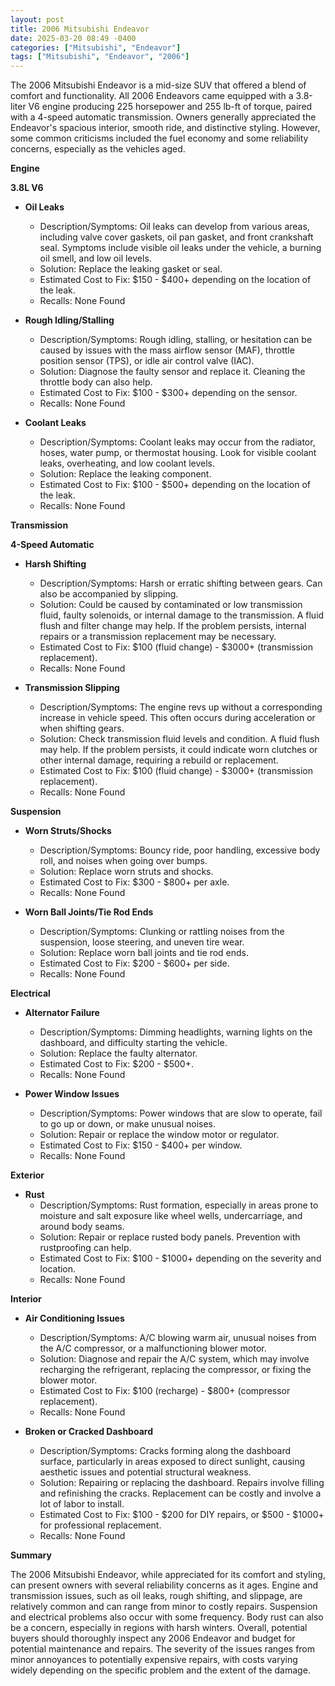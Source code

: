 ```yaml
---
layout: post
title: 2006 Mitsubishi Endeavor
date: 2025-03-20 08:49 -0400
categories: ["Mitsubishi", "Endeavor"]
tags: ["Mitsubishi", "Endeavor", "2006"]
---
```

The 2006 Mitsubishi Endeavor is a mid-size SUV that offered a blend of comfort and functionality. All 2006 Endeavors came equipped with a 3.8-liter V6 engine producing 225 horsepower and 255 lb-ft of torque, paired with a 4-speed automatic transmission. Owners generally appreciated the Endeavor's spacious interior, smooth ride, and distinctive styling. However, some common criticisms included the fuel economy and some reliability concerns, especially as the vehicles aged.

**Engine**

**3.8L V6**

*   **Oil Leaks**
    *   Description/Symptoms: Oil leaks can develop from various areas, including valve cover gaskets, oil pan gasket, and front crankshaft seal. Symptoms include visible oil leaks under the vehicle, a burning oil smell, and low oil levels.
    *   Solution: Replace the leaking gasket or seal.
    *   Estimated Cost to Fix: $150 - $400+ depending on the location of the leak.
    *   Recalls: None Found

*   **Rough Idling/Stalling**
    *   Description/Symptoms: Rough idling, stalling, or hesitation can be caused by issues with the mass airflow sensor (MAF), throttle position sensor (TPS), or idle air control valve (IAC).
    *   Solution: Diagnose the faulty sensor and replace it. Cleaning the throttle body can also help.
    *   Estimated Cost to Fix: $100 - $300+ depending on the sensor.
    *   Recalls: None Found

*   **Coolant Leaks**
    *   Description/Symptoms: Coolant leaks may occur from the radiator, hoses, water pump, or thermostat housing. Look for visible coolant leaks, overheating, and low coolant levels.
    *   Solution: Replace the leaking component.
    *   Estimated Cost to Fix: $100 - $500+ depending on the location of the leak.
    *   Recalls: None Found

**Transmission**

**4-Speed Automatic**

*   **Harsh Shifting**
    *   Description/Symptoms: Harsh or erratic shifting between gears. Can also be accompanied by slipping.
    *   Solution: Could be caused by contaminated or low transmission fluid, faulty solenoids, or internal damage to the transmission. A fluid flush and filter change may help. If the problem persists, internal repairs or a transmission replacement may be necessary.
    *   Estimated Cost to Fix: $100 (fluid change) - $3000+ (transmission replacement).
    *   Recalls: None Found

*   **Transmission Slipping**
    * Description/Symptoms: The engine revs up without a corresponding increase in vehicle speed. This often occurs during acceleration or when shifting gears.
    * Solution: Check transmission fluid levels and condition. A fluid flush may help. If the problem persists, it could indicate worn clutches or other internal damage, requiring a rebuild or replacement.
    * Estimated Cost to Fix: $100 (fluid change) - $3000+ (transmission replacement).
    * Recalls: None Found

**Suspension**

*   **Worn Struts/Shocks**
    *   Description/Symptoms: Bouncy ride, poor handling, excessive body roll, and noises when going over bumps.
    *   Solution: Replace worn struts and shocks.
    *   Estimated Cost to Fix: $300 - $800+ per axle.
    *   Recalls: None Found

*   **Worn Ball Joints/Tie Rod Ends**
    *   Description/Symptoms: Clunking or rattling noises from the suspension, loose steering, and uneven tire wear.
    *   Solution: Replace worn ball joints and tie rod ends.
    *   Estimated Cost to Fix: $200 - $600+ per side.
    *   Recalls: None Found

**Electrical**

*   **Alternator Failure**
    *   Description/Symptoms: Dimming headlights, warning lights on the dashboard, and difficulty starting the vehicle.
    *   Solution: Replace the faulty alternator.
    *   Estimated Cost to Fix: $200 - $500+.
    *   Recalls: None Found

*   **Power Window Issues**
    *   Description/Symptoms: Power windows that are slow to operate, fail to go up or down, or make unusual noises.
    *   Solution: Repair or replace the window motor or regulator.
    *   Estimated Cost to Fix: $150 - $400+ per window.
    *   Recalls: None Found

**Exterior**

*   **Rust**
    *   Description/Symptoms: Rust formation, especially in areas prone to moisture and salt exposure like wheel wells, undercarriage, and around body seams.
    *   Solution: Repair or replace rusted body panels. Prevention with rustproofing can help.
    *   Estimated Cost to Fix: $100 - $1000+ depending on the severity and location.
    *   Recalls: None Found

**Interior**

*   **Air Conditioning Issues**
    *   Description/Symptoms: A/C blowing warm air, unusual noises from the A/C compressor, or a malfunctioning blower motor.
    *   Solution: Diagnose and repair the A/C system, which may involve recharging the refrigerant, replacing the compressor, or fixing the blower motor.
    *   Estimated Cost to Fix: $100 (recharge) - $800+ (compressor replacement).
    *   Recalls: None Found

*   **Broken or Cracked Dashboard**
    * Description/Symptoms: Cracks forming along the dashboard surface, particularly in areas exposed to direct sunlight, causing aesthetic issues and potential structural weakness.
    * Solution: Repairing or replacing the dashboard. Repairs involve filling and refinishing the cracks. Replacement can be costly and involve a lot of labor to install.
    * Estimated Cost to Fix: $100 - $200 for DIY repairs, or $500 - $1000+ for professional replacement.
    * Recalls: None Found

**Summary**

The 2006 Mitsubishi Endeavor, while appreciated for its comfort and styling, can present owners with several reliability concerns as it ages. Engine and transmission issues, such as oil leaks, rough shifting, and slippage, are relatively common and can range from minor to costly repairs. Suspension and electrical problems also occur with some frequency. Body rust can also be a concern, especially in regions with harsh winters. Overall, potential buyers should thoroughly inspect any 2006 Endeavor and budget for potential maintenance and repairs. The severity of the issues ranges from minor annoyances to potentially expensive repairs, with costs varying widely depending on the specific problem and the extent of the damage.

